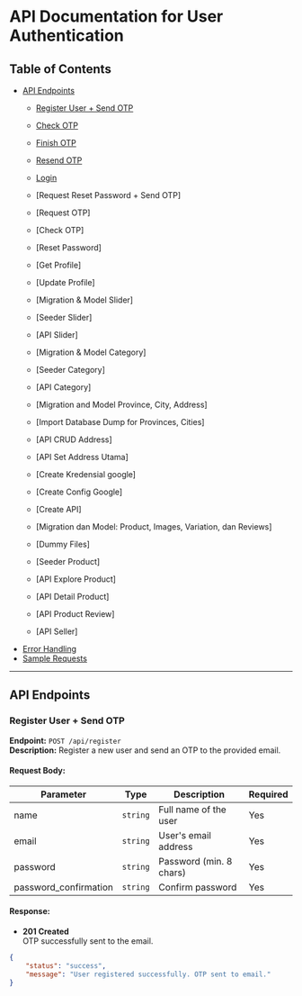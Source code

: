 # API Documentation for User Authentication

## Table of Contents

-   [API Endpoints](#api-endpoints)
    -   [Register User + Send OTP](#register-user--send-otp)
    -   [Check OTP](#check-otp)
    -   [Finish OTP](#finish-otp)
    -   [Resend OTP](#resend-otp)
    -   [Login](#login)

    -   [Request Reset Password + Send OTP]
    -   [Request OTP]
    -   [Check OTP]
    -   [Reset Password]

    -   [Get Profile]
    -   [Update Profile]

    -   [Migration & Model Slider]
    -   [Seeder Slider]
    -   [API Slider]

    -   [Migration & Model Category]
    -   [Seeder Category]
    -   [API Category]

    -   [Migration and Model Province, City, Address]
    -   [Import Database Dump for Provinces, Cities]
    -   [API CRUD Address]
    -   [API Set Address Utama]

    -   [Create Kredensial google]
    -   [Create Config Google]
    -   [Create API]

    -   [Migration dan Model: Product, Images, Variation, dan Reviews]
    -   [Dummy Files]
    -   [Seeder Product]
    -   [API Explore Product]
    -   [API Detail Product]
    -   [API Product Review]
    -   [API Seller]
-   [Error Handling](#error-handling)
-   [Sample Requests](#sample-requests)

---

## API Endpoints

### Register User + Send OTP

**Endpoint:** `POST /api/register`  
**Description:** Register a new user and send an OTP to the provided email.

#### Request Body:

| Parameter             | Type     | Description             | Required |
| --------------------- | -------- | ----------------------- | -------- |
| name                  | `string` | Full name of the user   | Yes      |
| email                 | `string` | User's email address    | Yes      |
| password              | `string` | Password (min. 8 chars) | Yes      |
| password_confirmation | `string` | Confirm password        | Yes      |

#### Response:

-   **201 Created**  
    OTP successfully sent to the email.

```json
{
    "status": "success",
    "message": "User registered successfully. OTP sent to email."
}
```
